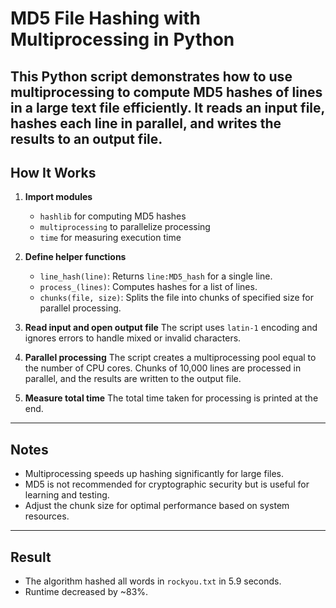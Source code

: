 # MD5 File Hashing with Multiprocessing in Python

This Python script demonstrates how to use multiprocessing to compute MD5 hashes of lines in a large text file efficiently. It reads an input file, hashes each line in parallel, and writes the results to an output file.
---
## How It Works

1. **Import modules**

   * `hashlib` for computing MD5 hashes
   * `multiprocessing` to parallelize processing
   * `time` for measuring execution time

2. **Define helper functions**

   * `line_hash(line)`: Returns `line:MD5_hash` for a single line.
   * `process_(lines)`: Computes hashes for a list of lines.
   * `chunks(file, size)`: Splits the file into chunks of specified size for parallel processing.

3. **Read input and open output file**
   The script uses `latin-1` encoding and ignores errors to handle mixed or invalid characters.

4. **Parallel processing**
   The script creates a multiprocessing pool equal to the number of CPU cores. Chunks of 10,000 lines are processed in parallel, and the results are written to the output file.

5. **Measure total time**
   The total time taken for processing is printed at the end.
---

## Notes

* Multiprocessing speeds up hashing significantly for large files.
* MD5 is not recommended for cryptographic security but is useful for learning and testing.
* Adjust the chunk size for optimal performance based on system resources.
---
## Result 
* The algorithm hashed all words in `rockyou.txt` in 5.9 seconds.
* Runtime decreased by ~83%.
